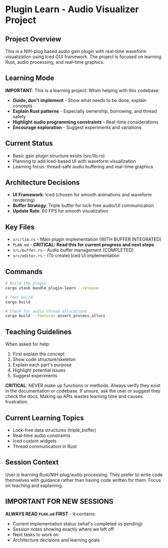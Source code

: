 # Plugin Learn - Audio Visualizer Project

## Project Overview
This is a NIH-plug based audio gain plugin with real-time waveform visualization using Iced GUI framework. The project is focused on learning Rust, audio processing, and real-time graphics.

## Learning Mode
**IMPORTANT**: This is a learning project. When helping with this codebase:
- **Guide, don't implement** - Show what needs to be done, explain concepts
- **Explain Rust patterns** - Especially ownership, borrowing, and thread safety
- **Highlight audio programming constraints** - Real-time considerations
- **Encourage exploration** - Suggest experiments and variations

## Current Status
- Basic gain plugin structure exists (src/lib.rs)
- Planning to add Iced-based UI with waveform visualization
- Learning focus: thread-safe audio buffering and real-time graphics

## Architecture Decisions
- **UI Framework**: Iced (chosen for smooth animations and waveform rendering)
- **Buffer Strategy**: Triple buffer for lock-free audio/UI communication
- **Update Rate**: 60 FPS for smooth visualization

## Key Files
- `src/lib.rs` - Main plugin implementation (WITH BUFFER INTEGRATED)
- `PLAN.md` - **CRITICAL: Read this for current progress and next steps**
- `src/buffer.rs` - Audio buffer management (COMPLETED)
- `src/editor.rs` - (To create) Iced UI implementation

## Commands
```bash
# Build the plugin
cargo xtask bundle plugin-learn --release

# Test build
cargo build

# Check for audio thread allocations
cargo build --features assert_process_allocs
```

## Teaching Guidelines
When asked for help:
1. First explain the concept
2. Show code structure/skeleton
3. Explain each part's purpose
4. Highlight potential issues
5. Suggest experiments

**CRITICAL**: NEVER make up functions or methods. Always verify they exist in the documentation or codebase. If unsure, ask the user or suggest they check the docs. Making up APIs wastes learning time and causes frustration.

## Current Learning Topics
- Lock-free data structures (triple_buffer)
- Real-time audio constraints
- Iced custom widgets
- Thread communication in Rust

## Session Context
User is learning Rust/NIH-plug/audio processing. They prefer to write code themselves with guidance rather than having code written for them. Focus on teaching and explaining.

## IMPORTANT FOR NEW SESSIONS
**ALWAYS READ `PLAN.md` FIRST** - It contains:
- Current implementation status (what's completed vs pending)
- Session notes showing exactly where we left off
- Next tasks to work on
- Architecture decisions and learning goals
